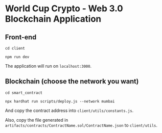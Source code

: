 # World Cup Crypto - Web 3.0 Blockchain Application

## Front-end
`cd client`

`npm run dev`

The application will run on `localhost:3000`.

## Blockchain (choose the network you want)
`cd smart_contract`

`npx hardhat run scripts/deploy.js --network mumbai`

And copy the contract address into `client/utils/constants.js`.

Also, copy the file generated in `artifacts/contracts/ContractName.sol/ContractName.json` to `client/utils`.
